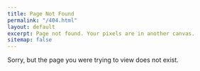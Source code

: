 ```yaml
---
title: Page Not Found
permalink: "/404.html"
layout: default
excerpt: Page not found. Your pixels are in another canvas.
sitemap: false
---
```


Sorry, but the page you were trying to view does not exist.

